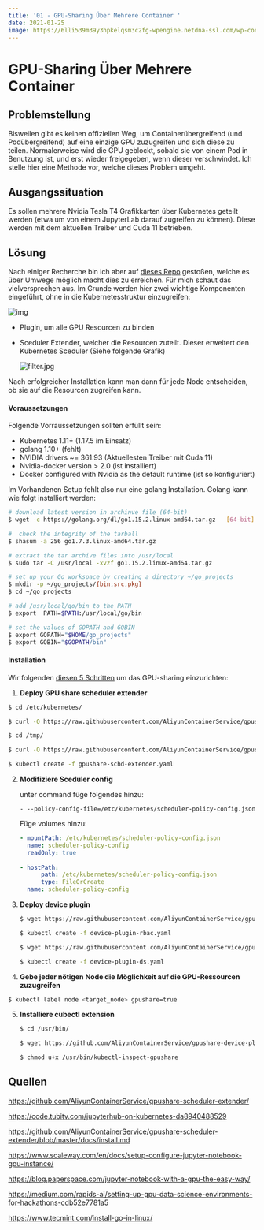 ```yaml
---
title: '01 - GPU-Sharing Über Mehrere Container '
date: 2021-01-25
image: https://6lli539m39y3hpkelqsm3c2fg-wpengine.netdna-ssl.com/wp-content/uploads/2018/03/gpu-circuit-green_shutterstock_576941419_700x-675x380.jpg
---
```


# GPU-Sharing Über Mehrere Container 



## Problemstellung

Bisweilen gibt es keinen offiziellen Weg, um Containerübergreifend (und Podübergreifend) auf eine einzige GPU zuzugreifen und sich diese zu teilen. Normalerweise wird die GPU geblockt, sobald sie von einem Pod in Benutzung ist, und erst wieder freigegeben, wenn dieser verschwindet. Ich stelle hier eine Methode vor, welche dieses Problem umgeht. 



## Ausgangssituation

Es sollen mehrere Nvidia Tesla T4 Grafikkarten über Kubernetes geteilt werden (etwa um von einem JupyterLab darauf zugreifen zu können). Diese werden mit dem aktuellen Treiber und Cuda 11 betrieben. 



## Lösung

Nach einiger Recherche bin ich aber auf [dieses Repo](https://github.com/AliyunContainerService/gpushare-scheduler-extender/) gestoßen, welche es über Umwege möglich macht dies zu erreichen. Für mich schaut das vielversprechen aus. Im Grunde werden hier zwei wichtige Komponenten eingeführt, ohne in die Kubernetesstruktur einzugreifen: 

![img](https://github.com/AliyunContainerService/gpushare-scheduler-extender/raw/master/docs/designs/arch.jpg)



- Plugin, um alle GPU Resourcen zu binden

- Sceduler Extender, welcher die Resourcen zuteilt.  Dieser erweitert den Kubernetes Sceduler (Siehe folgende Grafik)

  ![filter.jpg](https://github.com/AliyunContainerService/gpushare-scheduler-extender/blob/master/docs/designs/filter.jpg?raw=true)

Nach erfolgreicher Installation kann man dann für jede Node entscheiden, ob sie auf die Resourcen zugreifen kann.

#### Voraussetzungen

Folgende Vorraussetzungen sollten erfüllt sein: 

- Kubernetes 1.11+ (1.17.5 im Einsatz)
- golang 1.10+ (fehlt)
- NVIDIA drivers ~= 361.93 (Aktuellesten Treiber mit Cuda 11)
- Nvidia-docker version > 2.0 (ist installiert)
- Docker configured with Nvidia as the default runtime (ist so konfiguriert)

Im Vorhandenen Setup fehlt also nur eine golang Installation. Golang kann wie folgt installiert werden:

```bash
# download latest version in archinve file (64-bit)
$ wget -c https://golang.org/dl/go1.15.2.linux-amd64.tar.gz   [64-bit]

#  check the integrity of the tarball
$ shasum -a 256 go1.7.3.linux-amd64.tar.gz

# extract the tar archive files into /usr/local
$ sudo tar -C /usr/local -xvzf go1.15.2.linux-amd64.tar.gz

# set up your Go workspace by creating a directory ~/go_projects
$ mkdir -p ~/go_projects/{bin,src,pkg}
$ cd ~/go_projects

# add /usr/local/go/bin to the PATH
$ export  PATH=$PATH:/usr/local/go/bin

# set the values of GOPATH and GOBIN
$ export GOPATH="$HOME/go_projects"
$ export GOBIN="$GOPATH/bin"
```

 

#### Installation

Wir folgenden [diesen 5 Schritten](https://github.com/AliyunContainerService/gpushare-scheduler-extender/blob/master/docs/install.md) um das GPU-sharing einzurichten:

1. **Deploy GPU share scheduler extender**

```bash
$ cd /etc/kubernetes/

$ curl -O https://raw.githubusercontent.com/AliyunContainerService/gpushare-scheduler-extender/master/config/scheduler-policy-config.json

$ cd /tmp/

$ curl -O https://raw.githubusercontent.com/AliyunContainerService/gpushare-scheduler-extender/master/config/gpushare-schd-extender.yaml

$ kubectl create -f gpushare-schd-extender.yaml
```



2. **Modifiziere Sceduler config**

   unter command füge folgendes hinzu:

   ```
   - --policy-config-file=/etc/kubernetes/scheduler-policy-config.json
   ```

   Füge volumes hinzu:

   ```yaml
   - mountPath: /etc/kubernetes/scheduler-policy-config.json
     name: scheduler-policy-config
     readOnly: true
     
   - hostPath:
         path: /etc/kubernetes/scheduler-policy-config.json
         type: FileOrCreate
     name: scheduler-policy-config
   ```

   

3. **Deploy device plugin**

   ```bash
   $ wget https://raw.githubusercontent.com/AliyunContainerService/gpushare-device-plugin/master/device-plugin-rbac.yaml
   
   $ kubectl create -f device-plugin-rbac.yaml
   
   $ wget https://raw.githubusercontent.com/AliyunContainerService/gpushare-device-plugin/master/device-plugin-ds.yaml
   
   $ kubectl create -f device-plugin-ds.yaml
   ```

   

4.  **Gebe jeder nötigen Node die Möglichkeit auf die GPU-Ressourcen  zuzugreifen**

   ```bash
   $ kubectl label node <target_node> gpushare=true
   ```

   

5. **Installiere cubectl extension**

   ```bash
   $ cd /usr/bin/
   
   $ wget https://github.com/AliyunContainerService/gpushare-device-plugin/releases/download/v0.3.0/kubectl-inspect-gpushare
   
   $ chmod u+x /usr/bin/kubectl-inspect-gpushare
   ```

   

## Quellen

https://github.com/AliyunContainerService/gpushare-scheduler-extender/

https://code.tubitv.com/jupyterhub-on-kubernetes-da8940488529

https://github.com/AliyunContainerService/gpushare-scheduler-extender/blob/master/docs/install.md

https://www.scaleway.com/en/docs/setup-configure-jupyter-notebook-gpu-instance/

https://blog.paperspace.com/jupyter-notebook-with-a-gpu-the-easy-way/

https://medium.com/rapids-ai/setting-up-gpu-data-science-environments-for-hackathons-cdb52e7781a5

https://www.tecmint.com/install-go-in-linux/